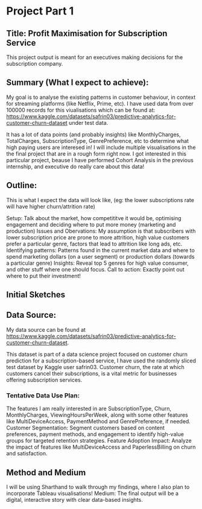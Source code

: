 # Project Part 1

## Title: Profit Maximisation for Subscription Service
This project output is meant for an executives making decisions for the subscription company.

## Summary (What I expect to achieve):
My goal is to analyse the existing patterns in customer behaviour, in context for streaming platforms (like Netflix, Prime, etc).
I have used data from over 100000 records for this viualisations which can be found at: https://www.kaggle.com/datasets/safrin03/predictive-analytics-for-customer-churn-dataset under test data.

It has a lot of data points (and probably insights) like MonthlyCharges,	TotalCharges,	SubscriptionType, GenrePreference, etc to determine what high paying users are interesed in! I will include multiple visualisations in the the final project that are in a rough form right now. I got interested in this particular project, beause I have performed Cohort Analysis in the previous internship, and executive do really care about this data!

## Outline:
This is what I expect the data will look like, (eg: the lower subscriptions rate will have higher churn/attrition rate)

Setup: Talk about the market, how competititve it would be, optimising engagement and deciding where to put more money (marketing and production)
Issues and Obervations: My assumption is that subscribers with lower subscription price are prone to more attrition, high value customers prefer a particular genre, factors that lead to attrition like long ads, etc.
Identifying patterns: Patterns found in the current market data and where to spend marketing dollars (on a user segment) or production dollars (towards a particular genre)
Insights: Reveal top 5 genres for high value consumer, and other stuff where one should focus.
Call to action: Exactly point out where to put their investment!



## Initial Sketches


## Data Source:

My data source can be found at https://www.kaggle.com/datasets/safrin03/predictive-analytics-for-customer-churn-dataset.

This dataset is part of a data science project focused on customer churn prediction for a subscription-based service, I have used the randomly sliced test dataset by Kaggle user safrin03. Customer churn, the rate at which customers cancel their subscriptions, is a vital metric for businesses offering subscription services.

### Tentative Data Use Plan: 
The features I am really interested in are SubscriptionType, Churn, MonthlyCharges, ViewingHoursPerWeek, along with some other features like MultiDeviceAccess, PaymentMethod and GenrePreference, if needed.
Customer Segmentation: Segment customers based on content preferences, payment methods, and engagement to identify high-value groups for targeted retention strategies.
Feature Adoption Impact: Analyze the impact of features like MultiDeviceAccess and PaperlessBilling on churn and satisfaction.


## Method and Medium
I will be using Sharthand to walk through my findings, where I also plan to incorporate Tableau visualisations!
Medium: The final output will be a digital, interactive story with clear data-based insights.







